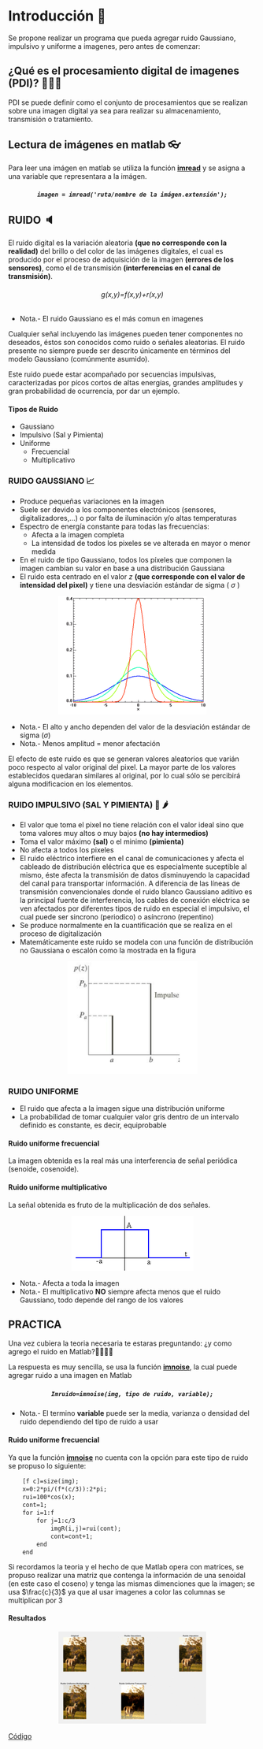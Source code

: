 # Introducción 📖
Se propone realizar un programa que pueda agregar ruido Gaussiano, impulsivo y uniforme a imagenes, pero antes de comenzar:

## ¿Qué es el procesamiento digital de imagenes (PDI)? 🤷‍♂️🤷‍
PDI se puede definir como el conjunto de procesamientos que se realizan sobre una imagen digital ya sea para realizar su almacenamiento, transmisión o tratamiento.

## Lectura de imágenes en matlab 👓
Para leer una imágen en matlab se utiliza la función <a href="https://la.mathworks.com/help/matlab/ref/imread.html"> **imread**</a> y se asigna a una variable que representara a la imágen.

<h5 align="center"><code>imagen = imread('ruta/nombre de la imágen.extensión');</code></h5>

## RUIDO 🔈
El ruido digital es la variación aleatoria **(que no corresponde con la realidad)** del brillo o del color de las imágenes digitales, el cual es producido por el proceso de adquisición de la imagen **(errores de los sensores)**, como el de transmisión **(interferencias en el canal de transmisión)**.

<h6 align="center"> g(x,y)=f(x,y)+r(x,y) </h6>

* Nota.- El ruido Gaussiano es el más comun en imagenes
  
Cualquier señal incluyendo las imágenes pueden tener componentes no deseados, éstos son conocidos como ruido o señales aleatorias. El ruido presente no siempre puede ser descrito únicamente en términos del modelo Gaussiano (comúnmente asumido).

Este ruido puede estar acompañado por secuencias impulsivas, caracterizadas por pícos cortos de altas energías, grandes amplitudes y gran probabilidad de ocurrencia, por dar un ejemplo.

#### Tipos de Ruido
* Gaussiano
* Impulsivo (Sal y Pimienta)
* Uniforme
  * Frecuencial
  * Multiplicativo

### RUIDO GAUSSIANO 📈
* Produce pequeñas variaciones en la imagen
* Suele ser devido a los componentes electrónicos (sensores, digitalizadores,...) o por falta de iluminación y/o altas temperaturas
* Espectro de energía constante para todas las frecuencias:
  * Afecta a la imagen completa
  * La intensidad de todos los pixeles se ve alterada en mayor o menor medida
* En el ruido de tipo Gaussiano, todos los píxeles que componen la imagen cambian su valor en base a una distribución Gaussiana
* El ruido esta centrado en el valor $z$ **(que corresponde con el valor de intensidad del pixel)** y tiene una desviación estándar de sigma ( $\sigma$ )
  
<div align="center"><img src="DocIMG/Rg.png"></div>

* Nota.- El alto y ancho dependen del valor de la desviación estándar de sigma ($\sigma$)
* Nota.- Menos amplitud = menor afectación

El efecto de este ruido es que se generan valores aleatorios que varián poco respecto al valor original del pixel. La mayor parte de los valores establecidos quedaran similares al original, por lo cual sólo se percibirá alguna modificacion en los elementos.

### RUIDO IMPULSIVO (SAL Y PIMIENTA) 🧂 🌶
* El valor que toma el pixel no tiene relación con el valor ideal sino que toma valores muy altos o muy bajos **(no hay intermedios)**
* Toma el valor máximo **(sal)** o el minimo **(pimienta)**
* No afecta a todos los pixeles
* El ruido eléctrico interfiere en el canal de comunicaciones y afecta el cableado de distribución eléctrica que es especialmente suceptible al mismo, éste afecta la transmisión de datos disminuyendo la capacidad del canal para transportar información. A diferencia de las líneas de transmisión convencionales donde el ruido blanco Gaussiano aditivo es la principal fuente de interferencia, los cables de conexión eléctrica se ven afectados por diferentes tipos de ruido en especial el impulsivo, el cual puede ser sincrono (periodico) o asíncrono (repentino)
* Se produce normalmente en la cuantificación que se realiza en el proceso de digitalización
* Matemáticamente este ruido se modela con una función de distribución no Gaussiana o escalón como la mostrada en la figura

<div align="center"><img src="DocIMG/SyP.png"></div>

### RUIDO UNIFORME
* El ruido que afecta a la imagen sigue una distribución uniforme
* La probabilidad de tomar cualquier valor gris dentro de un intervalo definido es constante, es decir, equiprobable

#### Ruido uniforme frecuencial
La imagen obtenida es la real más una interferencia de señal periódica (senoide, cosenoide).

#### Ruido uniforme multiplicativo
La señal obtenida es fruto de la multiplicación de dos señales.

<div align="center"><img src="DocIMG/RUMult.png"></div>

* Nota.- Afecta a toda la imagen
* Nota.- El multiplicativo **NO** siempre afecta menos que el ruido Gaussiano, todo depende del rango de los valores

## PRACTICA
Una vez cubiera la teoria necesaria te estaras preguntando: ¿y como agrego el ruido en Matlab?🤷‍♀️🤷‍♂️

La respuesta es muy sencilla, se usa la función <a href="https://la.mathworks.com/help/images/ref/imnoise.html">**imnoise**</a>, la cual puede agregar ruido a una imagen en Matlab

<h5 align="center"><code>Imruido=imnoise(img, tipo de ruido, variable);</code></h5>

* Nota.- El termino **variable** puede ser la media, varianza o densidad del ruido dependiendo del tipo de ruido a usar
  
#### Ruido uniforme frecuencial
Ya que la función <a href="https://la.mathworks.com/help/images/ref/imnoise.html">**imnoise**</a> no cuenta con la opción para este tipo de ruido se propuso lo siguiente:

~~~
    [f c]=size(img);
    x=0:2*pi/(f*(c/3)):2*pi;
    rui=100*cos(x);
    cont=1;
    for i=1:f
        for j=1:c/3
            imgR(i,j)=rui(cont);
            cont=cont+1;
        end
    end
~~~

Si recordamos la teoria y el hecho de que Matlab opera con matrices, se propuso realizar una matriz que contenga la información de una senoidal (en este caso el coseno) y tenga las mismas dimenciones que la imagen; se usa $\frac{c}{3}$ ya que al usar imagenes a color las columnas se multiplican por 3

#### Resultados

<div align="center"><img src="DocIMG/Resultados.gif"></div>

<a href="https://github.com/ArturoEmmanuelToledoAguado/Ecu-Histograma/blob/main/Ecualizar_Img.m">Código</a>
